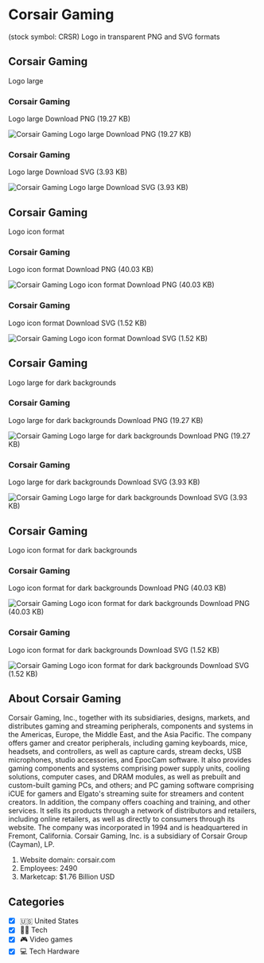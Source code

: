 # Corsair Gaming
 (stock symbol: CRSR) Logo in transparent PNG and SVG formats

## Corsair Gaming
 Logo large

### Corsair Gaming
 Logo large Download PNG (19.27 KB)

![Corsair Gaming
 Logo large Download PNG (19.27 KB)](/img/orig/CRSR_BIG-de472bb5.png)

### Corsair Gaming
 Logo large Download SVG (3.93 KB)

![Corsair Gaming
 Logo large Download SVG (3.93 KB)](/img/orig/CRSR_BIG-8c59c73b.svg)

## Corsair Gaming
 Logo icon format

### Corsair Gaming
 Logo icon format Download PNG (40.03 KB)

![Corsair Gaming
 Logo icon format Download PNG (40.03 KB)](/img/orig/CRSR-549d1843.png)

### Corsair Gaming
 Logo icon format Download SVG (1.52 KB)

![Corsair Gaming
 Logo icon format Download SVG (1.52 KB)](/img/orig/CRSR-352b1b1c.svg)

## Corsair Gaming
 Logo large for dark backgrounds

### Corsair Gaming
 Logo large for dark backgrounds Download PNG (19.27 KB)

![Corsair Gaming
 Logo large for dark backgrounds Download PNG (19.27 KB)](/img/orig/CRSR_BIG.D-a4aa688a.png)

### Corsair Gaming
 Logo large for dark backgrounds Download SVG (3.93 KB)

![Corsair Gaming
 Logo large for dark backgrounds Download SVG (3.93 KB)](/img/orig/CRSR_BIG.D-0c0c6c4e.svg)

## Corsair Gaming
 Logo icon format for dark backgrounds

### Corsair Gaming
 Logo icon format for dark backgrounds Download PNG (40.03 KB)

![Corsair Gaming
 Logo icon format for dark backgrounds Download PNG (40.03 KB)](/img/orig/CRSR.D-e6f23eef.png)

### Corsair Gaming
 Logo icon format for dark backgrounds Download SVG (1.52 KB)

![Corsair Gaming
 Logo icon format for dark backgrounds Download SVG (1.52 KB)](/img/orig/CRSR.D-76e3b814.svg)

## About Corsair Gaming


Corsair Gaming, Inc., together with its subsidiaries, designs, markets, and distributes gaming and streaming peripherals, components and systems in the Americas, Europe, the Middle East, and the Asia Pacific. The company offers gamer and creator peripherals, including gaming keyboards, mice, headsets, and controllers, as well as capture cards, stream decks, USB microphones, studio accessories, and EpocCam software. It also provides gaming components and systems comprising power supply units, cooling solutions, computer cases, and DRAM modules, as well as prebuilt and custom-built gaming PCs, and others; and PC gaming software comprising iCUE for gamers and Elgato's streaming suite for streamers and content creators. In addition, the company offers coaching and training, and other services. It sells its products through a network of distributors and retailers, including online retailers, as well as directly to consumers through its website. The company was incorporated in 1994 and is headquartered in Fremont, California. Corsair Gaming, Inc. is a subsidiary of Corsair Group (Cayman), LP.

1. Website domain: corsair.com
2. Employees: 2490
3. Marketcap: $1.76 Billion USD


## Categories
- [x] 🇺🇸 United States
- [x] 👩‍💻 Tech
- [x] 🎮 Video games
- [x] 💻 Tech Hardware
